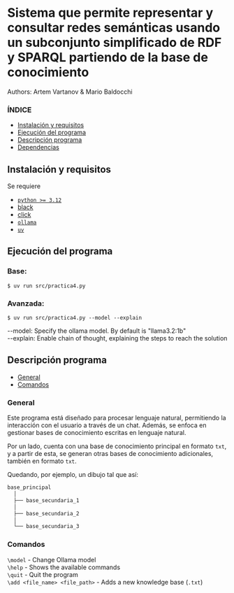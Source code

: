 # Sistema que permite representar y consultar redes semánticas usando un subconjunto simplificado de RDF y SPARQL partiendo de la base de conocimiento

Authors:
Artem Vartanov &
Mario Baldocchi

### ÍNDICE
* [Instalación y requisitos](#instalación-y-requisitos)
* [Ejecución del programa](#instalación-y-requisitos)
* [Descripción programa](#descripción-programa)
* [Dependencias](#dependencias)

## Instalación y requisitos
Se requiere 

- [`python >= 3.12`](https://www.python.org/downloads/#:~:text=%EE%80%80Python.org%EE%80%81%20offers%20downloads%20for%20Python)
- [black](https://pypi.org/project/black/)
- [click](https://pypi.org/project/click/) 
- [`ollama`](https://pypi.org/project/uv/)
- [`uv`](https://pypi.org/project/uv/)



## Ejecución del programa
### Base:
```shell
$ uv run src/practica4.py
```
### Avanzada:
```shell
$ uv run src/practica4.py --model --explain
```
--model: Specify the ollama model. By default is "llama3.2:1b"  
--explain: Enable chain of thought, explaining the steps to reach the solution


## Descripción programa
* [General](#general)  
* [Comandos](#comandos)  

### General
Este programa está diseñado para procesar lenguaje natural, permitiendo la interacción con el usuario a través de un chat. Además, se enfoca en gestionar bases de conocimiento escritas en lenguaje natural.

Por un lado, cuenta con una base de conocimiento principal en formato `txt`, y a partir de esta, se generan otras bases de conocimiento adicionales, también en formato `txt`.

Quedando, por ejemplo, un dibujo tal que así:

               
```markdown
base_principal
  │  
  ├── base_secundaria_1
  │      
  ├── base_secundaria_2
  │   
  └── base_secundaria_3  
```

### Comandos
`\model` -  Change Ollama model  
`\help` - Shows the available commands    
`\quit` - Quit the program  
`\add <file_name> <file_path>` - Adds a new knowledge base (`.txt`)


